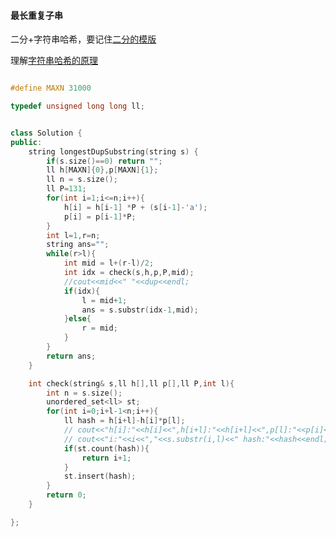 #### 最长重复子串

二分+字符串哈希，要记住[二分的模版](https://irgb1900.blogspot.com/2020/02/lowerbound-upperbound-binarysearch_24.html?utm_source=feedburner&utm_medium=feed&utm_campaign=Feed:+Irgb+(irgb)&m=1)

理解[字符串哈希的原理](https://oi-wiki.org/string/hash/)


```c++

#define MAXN 31000

typedef unsigned long long ll;


class Solution {
public:
    string longestDupSubstring(string s) {
        if(s.size()==0) return "";
        ll h[MAXN]{0},p[MAXN]{1};
        ll n = s.size();
        ll P=131;
        for(int i=1;i<=n;i++){
            h[i] = h[i-1] *P + (s[i-1]-'a');
            p[i] = p[i-1]*P;
        }
        int l=1,r=n;
        string ans="";
        while(r>l){
            int mid = l+(r-l)/2;
            int idx = check(s,h,p,P,mid);
            //cout<<mid<<" "<<dup<<endl;
            if(idx){
                l = mid+1;
                ans = s.substr(idx-1,mid);
            }else{
                r = mid;
            }
        }
        return ans;
    }

    int check(string& s,ll h[],ll p[],ll P,int l){
        int n = s.size();
        unordered_set<ll> st;
        for(int i=0;i+l-1<n;i++){
            ll hash = h[i+l]-h[i]*p[l];
            // cout<<"h[i]:"<<h[i]<<",h[i+l]:"<<h[i+l]<<",p[l]:"<<p[i]<<endl;
            // cout<<"i:"<<i<<","<<s.substr(i,l)<<" hash:"<<hash<<endl;
            if(st.count(hash)){
                return i+1;
            }
            st.insert(hash);
        }
        return 0;
    }

};
```